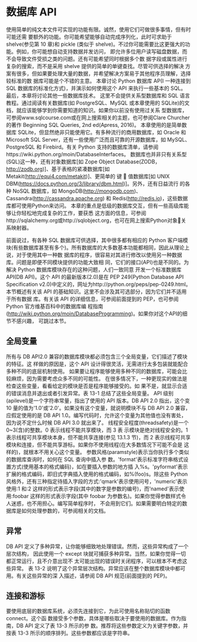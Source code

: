 # 数据库 API

使用简单的纯文本文件可实现的功能有限。诚然，使用它们可做很多事情，但有时可能还需 要额外的功能。你可能希望能够自动完成序列化，此时可求助于 shelve(参见第 10 章)和 pickle (类似于 shelve)。不过你可能需要比这更强大的功能。例如，你可能想自动支持数据并发访问， 即允许多位用户读写磁盘数据，而不会导致文件受损之类的问题。还有可能希望同时根据多个数 据字段或属性进行复杂的搜索，而不是采用 shelve 提供的简单的单键查找。尽管可供选择的解决 方案有很多，但如果要处理大量的数据，并希望解决方案易于其他程序员理解，选择较标准的数
据库可能是个不错的主意。 本章讨论 Python 数据库 AP(I 一种连接到 SQL 数据库的标准化方式)，并演示如何使用这个 API
来执行一些基本的 SQL。最后，本章将讨论其他一些数据库技术。 这里不会提供关系型数据库和 SQL 语言教程。通过阅读有关数据库(如 PostgreSQL、MySQL
或本章使用的 SQLite)的文档，就应该能够学到你需要知道的知识。如果你以前没有使用过关系 型数据库，可参阅www.sqlcourse.com或在网上搜索相关的主题，也可参阅Clare Churcher 的著作 Beginning SQL Queries, 2nd ed(Apress, 2016)。
本章使用的是简单数据库 SQLite，但显然绝非只能使用它。有多种流行的商用数据库，如 Oracle 和 Microsoft SQL Server，还有一些使用广泛而且可靠的开源数据库，如 MySQL、PostgreSQL 和 Firebird。有关 Python 支持的数据库清单，请参阅https://wiki.python.org/moin/DatabaseInterfaces。 数据库也并非只有关系型(SQL)这一种，还有对象数据库[如 Zope Object Database(ZODB， http://zodb.org)]、基于表格的紧凑数据库[如 Metakit(http://equi4.com/metakit)]、更简单的 键  值数据库[如 UNIX DBM(https://docs.python.org/3/library/dbm.html)]。另外，还有日益流行 的各种 NoSQL 数据库，如 MongoDB(http://mongodb.com)、Cassandra(http://cassandra.apache.org) 和 Redis(http://redis.io)，这些数据库都可使用Python来访问。
本章的重点是低级的数据库交互，但有一些高级库能够让你轻松地完成复杂的工作，要获悉 这方面的信息，可参阅http://sqlalchemy.org或http://sqlobject.org，也可在网上搜索Python对象关 系映射器。

前面说过，有各种 SQL 数据库可供选择，其中很多都有相应的 Python 客户端模块(有些数据库甚至有多个)。所有数据库的大多数基本功能都相同，因此从理论上说，对于使用其中一种数 据库的程序，很容易对其进行修改以使用另一种数据库。问题是即便不同模块提供的功能大致相 同，它们的接口(API)也是不同的。为解决 Python 数据库模块存在的这种问题，人们一致同意 开发一个标准数据库 API(DB API)。这个 API 的最新版本(2.0)是在 PEP 249(Python Database API Specification v2.0)中定义的，网址为http://python.org/peps/pep-0249.html。
本节概述有关该 API 的基础知识。这里不会涉及其可选部分，因为它们并不适用于所有数据 库。有关该 API 的详细信息，可参阅前面提到的 PEP，也可参阅 Python 官方维基百科中的数据库编 程指南(http://wiki.python.org/moin/DatabaseProgramming)。如果你对这个API的细节不感兴趣， 可跳过本节。

## 全局变量

所有与 DB API2.0 兼容的数据库模块都必须包含三个全局变量，它们描述了模块的特征。这 样做的原因是，这个 API 设计得很灵活，无需进行太多包装就能配合多种不同的底层机制使用。 如果要让程序能够使用多种不同的数据库，可能会比较麻烦，因为需要考虑众多不同的可能性。 在很多情况下，一种更现实的做法是检查这些变量，看看给定的模块是否是程序能够接受的。如 果不是，就显示合适的错误消息并退出或者引发异常。表 13-1 总结了这些全局变量。
API 级别(apilevel)是一个字符串常量，指出了使用的 API 版本。DB API 2.0 指出，这个变 10 量的值为'1.0'或'2.0'。如果没有这个变量，就说明模块不与 DB API 2.0 兼容，应假定使用的是
DB API 1.0。编写代码时，允许这个变量为其他值也没有害处，因为说不定什么时候 DB API 3.0 就出来了。
线程安全程度(threadsafety)是一个 0~3(含)的整数。0 表示线程不能共享模块，而 3 表 示模块是绝对线程安全的。1 表示线程可共享模块本身，但不能共享连接(参见 13.1.3 节)，而 2 表示线程可共享模块和连接，但不能共享游标。如果你不使用线程(在大多数情况下可能不会是 这样的)，就根本不用关心这个变量。
参数风格(paramstyle)表示当你执行多个类似的数据库查询时，如何在 SQL 查询中插入参 数。'format'表示标准字符串格式设置方式(使用基本的格式编码)，如在要插入参数的地方插 入%s。'pyformat'表示扩展的格式编码，即旧式字典插入使用的格式编码，如%(foo)s。除这些 Python 风格外，还有三种指定待插入字段的方式:'qmark'表示使用问号，'numeric'表示使用:1 和:2 这样的形式表示字段(其中的数字是参数的编号)，而'named'表示使用:foobar 这样的形式表示字段(其中 foobar 为参数名)。如果你觉得参数样式令人迷惑，也不用担心。编写简单程序时，
不会用到它们。如果需要明白特定的数据库是如何处理参数的，可参阅相关的文档。

## 异常

DB API 定义了多种异常，让你能够细致地处理错误。然而，这些异常构成了一个层次结构， 因此使用一个 except 块就可捕获多种异常。当然，如果你觉得一切都正常运行，且不介意出现不 太可能出现的错误时关闭程序，可以根本不考虑这些异常。
表 13-2 说明了这个异常层次结构。异常应该在整个数据库模块中都可用。有关这些异常的深 入描述，请参阅 DB API 规范(前面提到的 PEP)。

## 连接和游标

要使用底层的数据库系统，必须先连接到它，为此可使用名称贴切的函数 connect。这个函 数接受多个参数，具体是哪些取决于要使用的数据库。作为指南，DB API 定义了表 13-3 所示的参 数。推荐将这些参数定义为关键字参数，并按表 13-3 所示的顺序排列。这些参数都应该是字符串。
